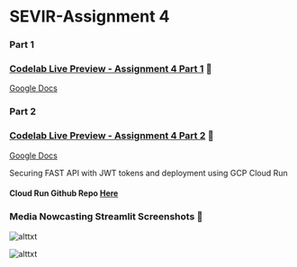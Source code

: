 # SEVIR-Assignment 4

### Part 1
### [Codelab Live Preview - Assignment 4 Part 1](https://codelabs-preview.appspot.com/?file_id=1kNMjzbmjwTOLaRWZ-A6tzwi8dv_c1SvRekyrmOQwSkE#1) 🚀
[Google Docs](https://github.com/kshitijzutshi/SEVIR-Nowcasting/blob/main/SEVIR-Assignment4-DAMG7245.docx)

### Part 2 
### [Codelab Live Preview - Assignment 4 Part 2](https://codelabs-preview.appspot.com/?file_id=1FI4Tc4dxNKbcBjFpDfoqewh-4zNxBLbTQh_ZpQ00Mrk#6) 🚀
[Google Docs](https://github.com/kshitijzutshi/SEVIR-Nowcasting/blob/main/SEVIR-Assignment4-Part1_2.docx)

Securing FAST API with JWT tokens and deployment using GCP Cloud Run
#### Cloud Run Github Repo [Here](https://github.com/kshitijzutshi/SEVIR-CloudRun)




### Media Nowcasting Streamlit Screenshots 📸

![alttxt](https://github.com/kshitijzutshi/SEVIR-Nowcasting/blob/main/Screen%20Shot%202022-03-25%20at%201.09.06%20AM.png)

![alttxt](https://github.com/kshitijzutshi/SEVIR-Nowcasting/blob/main/Screen%20Shot%202022-03-25%20at%201.08.54%20AM.png)
